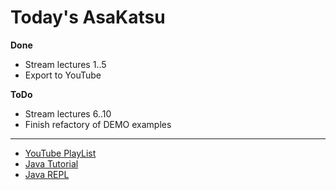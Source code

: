 # Today's AsaKatsu

**Done**

* Stream lectures 1..5 
* Export to YouTube

**ToDo**

* Stream lectures 6..10
* Finish refactory of DEMO examples

----
* [YouTube PlayList](https://www.youtube.com/playlist?list=PLeX49KaXuQHcRceVhbNeXjHRdUtT2une5)
* [Java Tutorial](https://sagecode.net/java)
* [Java REPL](https://replit.com/@elucian/Java-REPL#Main.java)